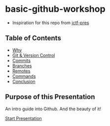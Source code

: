 # basic-github-workshop
* Inspiration for this repo from [jctf-pres](https://github.com/iloveicedgreentea/jerseyctf-presentation)

## Table of Contents
<!-- (15 minutes and 10 minutes of questions) -->
* [Why](docs/why.md)
* [Git & Version Control](docs/gitVC.md)
* [Commits](docs/commits.md)
* [Branches](docs/branches.md)
* [Remotes](docs/remotes.md)
* [Commands](docs/commands.md)
* [Conclusion](docs/conclusion.md)

## Purpose of this Presentation 

An intro guide into Github. And the beauty of it!


<!-- Flow:  OG -> WHY -> GITVC -> commits -> branches -> remotes -> commands -> conclusion --> 

<!-- DONE: OG, WHY, GITVC, commits, branches, remotes, commands, Conclusion-->

[Start Presentation](docs/why.md)

